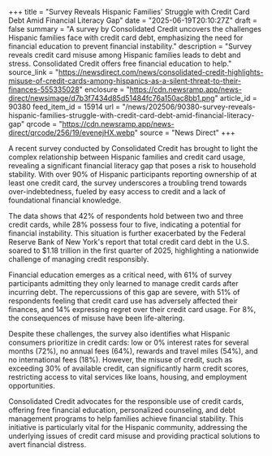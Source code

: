 +++
title = "Survey Reveals Hispanic Families' Struggle with Credit Card Debt Amid Financial Literacy Gap"
date = "2025-06-19T20:10:27Z"
draft = false
summary = "A survey by Consolidated Credit uncovers the challenges Hispanic families face with credit card debt, emphasizing the need for financial education to prevent financial instability."
description = "Survey reveals credit card misuse among Hispanic families leads to debt and stress. Consolidated Credit offers free financial education to help."
source_link = "https://newsdirect.com/news/consolidated-credit-highlights-misuse-of-credit-cards-among-hispanics-as-a-silent-threat-to-their-finances-555335028"
enclosure = "https://cdn.newsramp.app/news-direct/newsimage/d7b3f7434d85d51484fc76a150ac8bb1.png"
article_id = 90380
feed_item_id = 15914
url = "/news/202506/90380-survey-reveals-hispanic-families-struggle-with-credit-card-debt-amid-financial-literacy-gap"
qrcode = "https://cdn.newsramp.app/news-direct/qrcode/256/19/evenejHX.webp"
source = "News Direct"
+++

<p>A recent survey conducted by Consolidated Credit has brought to light the complex relationship between Hispanic families and credit card usage, revealing a significant financial literacy gap that poses a risk to household stability. With over 90% of Hispanic participants reporting ownership of at least one credit card, the survey underscores a troubling trend towards over-indebtedness, fueled by easy access to credit and a lack of foundational financial knowledge.</p><p>The data shows that 42% of respondents hold between two and three credit cards, while 28% possess four to five, indicating a potential for financial instability. This situation is further exacerbated by the Federal Reserve Bank of New York's report that total credit card debt in the U.S. soared to $1.18 trillion in the first quarter of 2025, highlighting a nationwide challenge of managing credit responsibly.</p><p>Financial education emerges as a critical need, with 61% of survey participants admitting they only learned to manage credit cards after incurring debt. The repercussions of this gap are severe, with 51% of respondents feeling that credit card use has adversely affected their finances, and 14% expressing regret over their credit card usage. For 8%, the consequences of misuse have been life-altering.</p><p>Despite these challenges, the survey also identifies what Hispanic consumers prioritize in credit cards: low or 0% interest rates for several months (72%), no annual fees (64%), rewards and travel miles (54%), and no international fees (18%). However, the misuse of credit, such as exceeding 30% of available credit, can significantly harm credit scores, restricting access to vital services like loans, housing, and employment opportunities.</p><p>Consolidated Credit advocates for the responsible use of credit cards, offering free financial education, personalized counseling, and debt management programs to help families achieve financial stability. This initiative is particularly vital for the Hispanic community, addressing the underlying issues of credit card misuse and providing practical solutions to avert financial distress.</p>